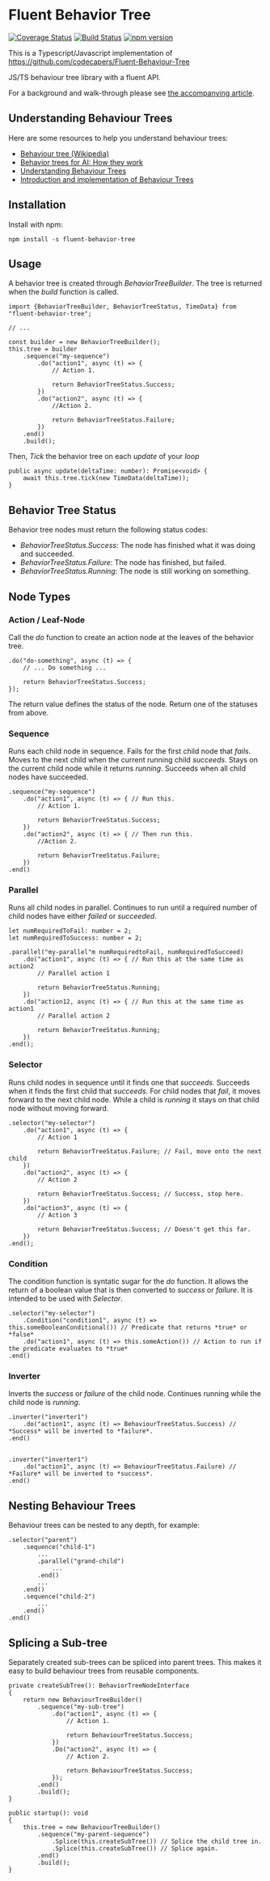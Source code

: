# Fluent Behavior Tree
[![Coverage Status](https://coveralls.io/repos/github/aequasi/fluent-behavior-tree/badge.svg?branch=master)](https://coveralls.io/github/aequasi/fluent-behavior-tree?branch=master) [![Build Status](https://travis-ci.org/aequasi/fluent-behavior-tree.svg?branch=master)](https://travis-ci.org/aequasi/fluent-behavior-tree) [![npm version](https://badge.fury.io/js/fluent-behavior-tree.svg)](https://badge.fury.io/js/fluent-behavior-tree)

This is a Typescript/Javascript implementation of https://github.com/codecapers/Fluent-Behaviour-Tree

JS/TS behaviour tree library with a fluent API.

For a background and walk-through please see [the accompanying article](http://www.what-could-possibly-go-wrong.com/fluent-behavior-trees-for-ai-and-game-logic/).

## Understanding Behaviour Trees

Here are some resources to help you understand behaviour trees:

- [Behaviour tree (Wikipedia)](https://en.wikipedia.org/wiki/Behavior_tree_(artificial_intelligence,_robotics_and_control))
- [Behavior trees for AI: How they work](http://www.gamasutra.com/blogs/ChrisSimpson/20140717/221339/Behavior_trees_for_AI_How_they_work.php)
- [Understanding Behaviour Trees](http://aigamedev.com/open/article/bt-overview/)
- [Introduction and implementation of Behaviour Trees](http://guineashots.com/2014/07/25/an-introduction-to-behavior-trees-part-1/)

## Installation

Install with npm:

```shell
npm install -s fluent-behavior-tree
```

## Usage

A behavior tree is created through *BehaviorTreeBuilder*. The tree is returned when the *build* function is called.

```
import {BehaviorTreeBuilder, BehaviorTreeStatus, TimeData} from "fluent-behavior-tree";

// ...

const builder = new BehaviorTreeBuilder();
this.tree = builder
    .sequence("my-sequence")
        .do("action1", async (t) => {
            // Action 1.

            return BehaviorTreeStatus.Success;
        })
        .do("action2", async (t) => {
            //Action 2.

            return BehaviorTreeStatus.Failure;
        })
    .end()
    .build();
```

Then, *Tick* the behavior tree on each *update* of your *loop*

```
public async update(deltaTime: number): Promise<void> {
    await this.tree.tick(new TimeData(deltaTime));
}
```

## Behavior Tree Status

Behavior tree nodes must return the following status codes:

* *BehaviorTreeStatus.Success*: The node has finished what it was doing and succeeded.
* *BehaviorTreeStatus.Failure*: The node has finished, but failed.
* *BehaviorTreeStatus.Running*: The node is still working on something.

## Node Types

### Action / Leaf-Node

Call the *do* function to create an action node at the leaves of the behavior tree.

```
.do("do-something", async (t) => {
    // ... Do something ...

    return BehaviorTreeStatus.Success;
});
```

The return value defines the status of the node. Return one of the statuses from above.

### Sequence

Runs each child node in sequence. Fails for the first child node that *fails*. Moves to the next child when the current running child *succeeds*. Stays on the current child node while it returns *running*. Succeeds when all child nodes have succeeded.

```
.sequence("my-sequence")
    .do("action1", async (t) => { // Run this.
        // Action 1.

        return BehaviorTreeStatus.Success;
    })
    .do("action2", async (t) => { // Then run this.
        //Action 2.

        return BehaviorTreeStatus.Failure;
    })
.end()
```

### Parallel

Runs all child nodes in parallel. Continues to run until a required number of child nodes have either *failed* or *succeeded*.

```
let numRequiredToFail: number = 2;
let numRequiredToSuccess: number = 2;

.parallel("my-parallel"m numRequiredtoFail, numRequiredToSucceed)
    .do("action1", async (t) => { // Run this at the same time as action2
        // Parallel action 1

        return BehaviorTreeStatus.Running;
    })
    .do("action12, async (t) => { // Run this at the same time as action1
        // Parallel action 2

        return BehaviorTreeStatus.Running;
    })
.end();
```

### Selector

Runs child nodes in sequence until it finds one that *succeeds*. Succeeds when it finds the first child that *succeeds*. For child nodes that *fail*, it moves forward to the next child node. While a child is *running* it stays on that child node without moving forward.

```
.selector("my-selector")
    .do("action1", async (t) => {
        // Action 1

        return BehaviorTreeStatus.Failure; // Fail, move onto the next child
    })
    .do("action2", async (t) => {
        // Action 2

        return BehaviorTreeStatus.Success; // Success, stop here.
    })
    .do("action3", async (t) => {
        // Action 3

        return BehaviorTreeStatus.Success; // Doesn't get this far.
    })
.end();
```

### Condition

The condition function is syntatic sugar for the *do* function. It allows the return of a boolean value that is then converted to *success* or *failure*. It is intended to be used with *Selector*.

```
.selector("my-selector")
    .Condition("condition1", async (t) => this.someBooleanConditional()) // Predicate that returns *true* or *false*
    .do("action1", async (t) => this.someAction()) // Action to run if the predicate evaluates to *true*
.end()
```

### Inverter

Inverts the *success* or *failure* of the child node. Continues running while the child node is *running*.

```
.inverter("inverter1")
    .do("action1", async (t) => BehaviourTreeStatus.Success) // *Success* will be inverted to *failure*.
.end()


.inverter("inverter1")
    .do("action1", async (t) => BehaviourTreeStatus.Failure) // *Failure* will be inverted to *success*.
.end()
```

## Nesting Behaviour Trees

Behaviour trees can be nested to any depth, for example:

```
.selector("parent")
    .sequence("child-1")
        ...
        .parallel("grand-child")
            ...
        .end()
        ...
    .end()
    .sequence("child-2")
        ...
    .end()
.end()
```

## Splicing a Sub-tree

Separately created sub-trees can be spliced into parent trees. This makes it easy to build behaviour trees from reusable components.

```
private createSubTree(): BehaviorTreeNodeInterface
{
    return new BehaviourTreeBuilder()
        .sequence("my-sub-tree")
            .do("action1", async (t) => {
                // Action 1.

                return BehaviourTreeStatus.Success;
            })
            .Do("action2", async (t) => {
                // Action 2.

                return BehaviourTreeStatus.Success;
            });
        .end()
        .build();
}

public startup(): void
{
    this.tree = new BehaviourTreeBuilder()
        .sequence("my-parent-sequence")
            .Splice(this.createSubTree()) // Splice the child tree in.
            .Splice(this.createSubTree()) // Splice again.
        .end()
        .build();
}
```
